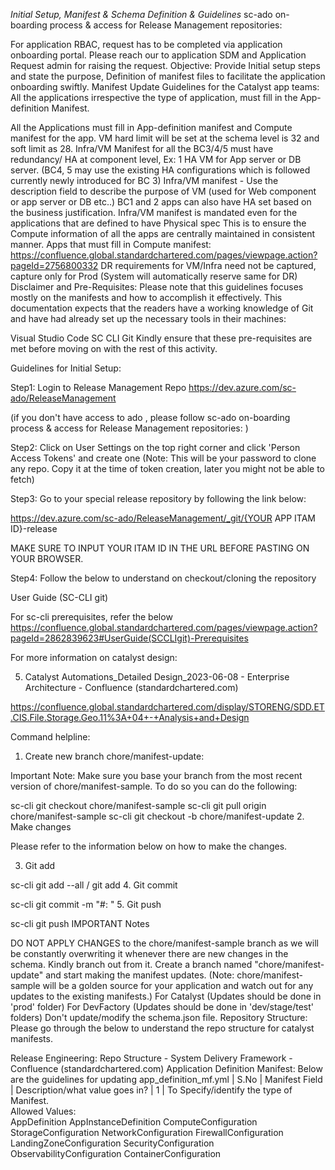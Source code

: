 *Initial Setup, Manifest & Schema Definition & Guidelines*
sc-ado on-boarding process & access for Release Management repositories:

For application RBAC, request has to be completed via application onboarding portal.
Please reach our to application SDM and Application Request admin for raising the request.
Objective:
Provide Initial setup steps and state the purpose, Definition of manifest files to facilitate the application onboarding swiftly.
Manifest Update Guidelines for the Catalyst app teams:
All the applications irrespective the type of application, must fill in the App-definition Manifest.

All the Applications must fill in App-definition manifest and Compute manifest for the app. 
VM hard limit will be set at the schema level is 32 and soft limit as 28.
Infra/VM Manifest for all the BC3/4/5 must have redundancy/ HA at component level, Ex: 1 HA VM for App server or DB server. (BC4, 5 may use the existing HA configurations which is followed currently newly introduced for BC 3)
Infra/VM manifest - Use the description field to describe the purpose of VM (used for Web component or app server or DB etc..)
BC1 and 2 apps can also have HA set based on the business justification.
Infra/VM manifest is mandated even for the applications that are defined to have Physical spec This is to ensure the Compute information of all the apps are centrally maintained in consistent manner.
Apps that must fill in Compute manifest: https://confluence.global.standardchartered.com/pages/viewpage.action?pageId=2756800332
DR requirements for VM/Infra need not be captured, capture only for Prod (System will automatically reserve same for DR)
Disclaimer and Pre-Requisites:
Please note that this guidelines focuses mostly on the manifests and how to accomplish it effectively. This documentation expects that the readers have a working knowledge of Git and have had already set up the necessary tools in their machines:

Visual Studio Code
SC CLI Git
Kindly ensure that these pre-requisites are met before moving on with the rest of this activity.

Guidelines for Initial Setup:

Step1: Login to Release Management Repo
            https://dev.azure.com/sc-ado/ReleaseManagement

(if you don't have access to ado , please follow sc-ado on-boarding process & access for Release Management repositories: )



Step2: Click on User Settings on the top right corner and click 'Person Access Tokens' and create one
         (Note: This will be your password to clone any repo. Copy it at the time of token creation, later you might not be able to fetch)

Step3: Go to your special release repository by following the link below:

https://dev.azure.com/sc-ado/ReleaseManagement/_git/{YOUR APP ITAM ID}-release

MAKE SURE TO INPUT YOUR ITAM ID IN THE URL BEFORE PASTING ON YOUR BROWSER.

Step4:  Follow the below to understand on checkout/cloning the repository

User Guide (SC-CLI git)

For sc-cli prerequisites, refer the below
https://confluence.global.standardchartered.com/pages/viewpage.action?pageId=2862839623#UserGuide(SCCLIgit)-Prerequisites



For more information on catalyst design:

5. Catalyst Automations_Detailed Design_2023-06-08 - Enterprise Architecture - Confluence (standardchartered.com)

https://confluence.global.standardchartered.com/display/STORENG/SDD.ET.CIS.File.Storage.Geo.11%3A+04+-+Analysis+and+Design

Command helpline:

1.  Create new branch chore/manifest-update: 

Important Note: Make sure you base your branch from the most recent version of chore/manifest-sample. To do so you can do the following:

sc-cli git checkout chore/manifest-sample
sc-cli git pull origin chore/manifest-sample
sc-cli git checkout -b chore/manifest-update
2. Make changes

Please refer to the information below on how to make the changes.

3. Git add 

sc-cli git add --all / git add <filename>
4. Git commit 

sc-cli git commit -m "#<work ID>: <Description of commit>"
5. Git push

sc-cli git push
IMPORTANT Notes

DO NOT APPLY CHANGES to the chore/manifest-sample branch as we will be constantly overwriting it whenever there are new changes in the schema. Kindly branch out from it.
Create a branch named "chore/manifest-update" and start making the manifest updates.  (Note: chore/manifest-sample will be a golden source for your application and watch out for any updates to the existing manifests.)
For Catalyst (Updates should be done in 'prod' folder)
For DevFactory (Updates should be done in 'dev/stage/test' folders)
Don't update/modify the schema.json file.
Repository Structure:
Please go through the below to understand the repo structure for catalyst manifests.

Release Engineering: Repo Structure - System Delivery Framework - Confluence (standardchartered.com)
Application Definition Manifest:
Below are the guidelines for updating app_definition_mf.yml
| S.No | Manifest Field | Description/what value goes in? 
| 1    | To Specify/identify the type of Manifest.<br> Allowed Values:<br>AppDefinition
AppInstanceDefinition
ComputeConfiguration
StorageConfiguration
NetworkConfiguration
FirewallConfiguration
LandingZoneConfiguration
SecurityConfiguration
ObservabilityConfiguration
ContainerConfiguration
